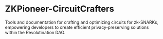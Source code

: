 # ZKPioneer-CircuitCrafters
Tools and documentation for crafting and optimizing circuits for zk-SNARKs, empowering developers to create efficient privacy-preserving solutions within the Revolutination DAO.
